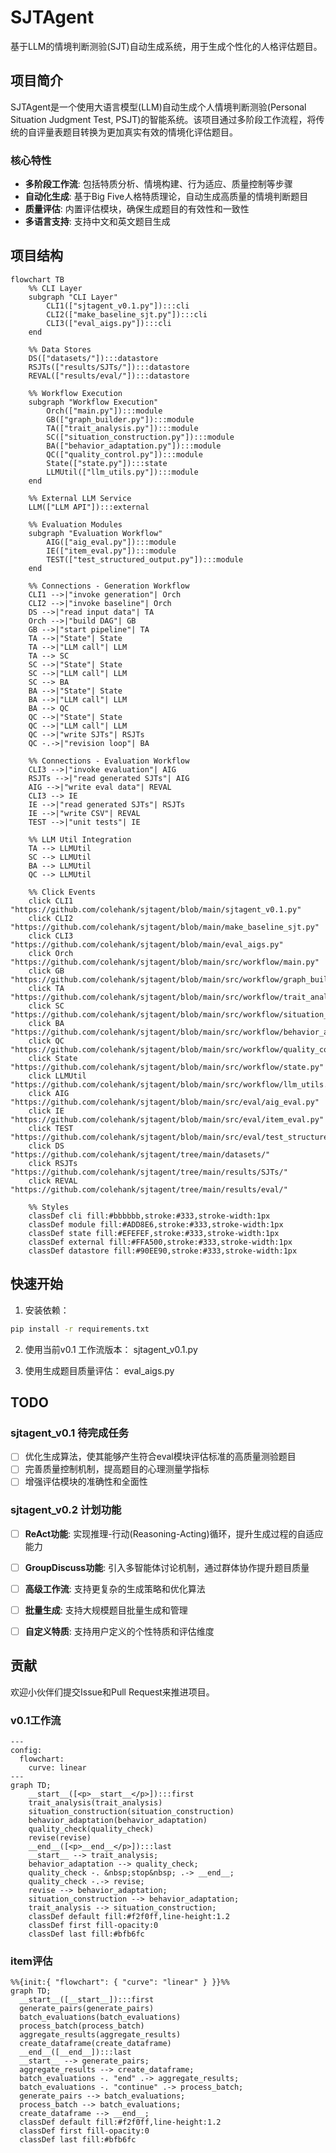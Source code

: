 # SJTAgent

基于LLM的情境判断测验(SJT)自动生成系统，用于生成个性化的人格评估题目。

## 项目简介

SJTAgent是一个使用大语言模型(LLM)自动生成个人情境判断测验(Personal Situation Judgment Test, PSJT)的智能系统。该项目通过多阶段工作流程，将传统的自评量表题目转换为更加真实有效的情境化评估题目。

### 核心特性

- **多阶段工作流**: 包括特质分析、情境构建、行为适应、质量控制等步骤
- **自动化生成**: 基于Big Five人格特质理论，自动生成高质量的情境判断题目
- **质量评估**: 内置评估模块，确保生成题目的有效性和一致性
- **多语言支持**: 支持中文和英文题目生成


## 项目结构

```mermaid
flowchart TB
    %% CLI Layer
    subgraph "CLI Layer"
        CLI1(["sjtagent_v0.1.py"]):::cli
        CLI2(["make_baseline_sjt.py"]):::cli
        CLI3(["eval_aigs.py"]):::cli
    end

    %% Data Stores
    DS(["datasets/"]):::datastore
    RSJTs(["results/SJTs/"]):::datastore
    REVAL(["results/eval/"]):::datastore

    %% Workflow Execution
    subgraph "Workflow Execution"
        Orch(["main.py"]):::module
        GB(["graph_builder.py"]):::module
        TA(["trait_analysis.py"]):::module
        SC(["situation_construction.py"]):::module
        BA(["behavior_adaptation.py"]):::module
        QC(["quality_control.py"]):::module
        State(["state.py"]):::state
        LLMUtil(["llm_utils.py"]):::module
    end

    %% External LLM Service
    LLM(["LLM API"]):::external

    %% Evaluation Modules
    subgraph "Evaluation Workflow"
        AIG(["aig_eval.py"]):::module
        IE(["item_eval.py"]):::module
        TEST(["test_structured_output.py"]):::module
    end

    %% Connections - Generation Workflow
    CLI1 -->|"invoke generation"| Orch
    CLI2 -->|"invoke baseline"| Orch
    DS -->|"read input data"| TA
    Orch -->|"build DAG"| GB
    GB -->|"start pipeline"| TA
    TA -->|"State"| State
    TA -->|"LLM call"| LLM
    TA --> SC
    SC -->|"State"| State
    SC -->|"LLM call"| LLM
    SC --> BA
    BA -->|"State"| State
    BA -->|"LLM call"| LLM
    BA --> QC
    QC -->|"State"| State
    QC -->|"LLM call"| LLM
    QC -->|"write SJTs"| RSJTs
    QC -.->|"revision loop"| BA

    %% Connections - Evaluation Workflow
    CLI3 -->|"invoke evaluation"| AIG
    RSJTs -->|"read generated SJTs"| AIG
    AIG -->|"write eval data"| REVAL
    CLI3 --> IE
    IE -->|"read generated SJTs"| RSJTs
    IE -->|"write CSV"| REVAL
    TEST -->|"unit tests"| IE

    %% LLM Util Integration
    TA --> LLMUtil
    SC --> LLMUtil
    BA --> LLMUtil
    QC --> LLMUtil

    %% Click Events
    click CLI1 "https://github.com/colehank/sjtagent/blob/main/sjtagent_v0.1.py"
    click CLI2 "https://github.com/colehank/sjtagent/blob/main/make_baseline_sjt.py"
    click CLI3 "https://github.com/colehank/sjtagent/blob/main/eval_aigs.py"
    click Orch "https://github.com/colehank/sjtagent/blob/main/src/workflow/main.py"
    click GB "https://github.com/colehank/sjtagent/blob/main/src/workflow/graph_builder.py"
    click TA "https://github.com/colehank/sjtagent/blob/main/src/workflow/trait_analysis.py"
    click SC "https://github.com/colehank/sjtagent/blob/main/src/workflow/situation_construction.py"
    click BA "https://github.com/colehank/sjtagent/blob/main/src/workflow/behavior_adaptation.py"
    click QC "https://github.com/colehank/sjtagent/blob/main/src/workflow/quality_control.py"
    click State "https://github.com/colehank/sjtagent/blob/main/src/workflow/state.py"
    click LLMUtil "https://github.com/colehank/sjtagent/blob/main/src/workflow/llm_utils.py"
    click AIG "https://github.com/colehank/sjtagent/blob/main/src/eval/aig_eval.py"
    click IE "https://github.com/colehank/sjtagent/blob/main/src/eval/item_eval.py"
    click TEST "https://github.com/colehank/sjtagent/blob/main/src/eval/test_structured_output.py"
    click DS "https://github.com/colehank/sjtagent/tree/main/datasets/"
    click RSJTs "https://github.com/colehank/sjtagent/tree/main/results/SJTs/"
    click REVAL "https://github.com/colehank/sjtagent/tree/main/results/eval/"

    %% Styles
    classDef cli fill:#bbbbbb,stroke:#333,stroke-width:1px
    classDef module fill:#ADD8E6,stroke:#333,stroke-width:1px
    classDef state fill:#EFEFEF,stroke:#333,stroke-width:1px
    classDef external fill:#FFA500,stroke:#333,stroke-width:1px
    classDef datastore fill:#90EE90,stroke:#333,stroke-width:1px
```

## 快速开始

1. 安装依赖：
```bash
pip install -r requirements.txt
```

2. 使用当前v0.1 工作流版本：
sjtagent_v0.1.py


3. 使用生成题目质量评估：
eval_aigs.py

## TODO

### sjtagent_v0.1 待完成任务
- [ ] 优化生成算法，使其能够产生符合eval模块评估标准的高质量测验题目
- [ ] 完善质量控制机制，提高题目的心理测量学指标
- [ ] 增强评估模块的准确性和全面性

### sjtagent_v0.2 计划功能
- [ ] **ReAct功能**: 实现推理-行动(Reasoning-Acting)循环，提升生成过程的自适应能力
- [ ] **GroupDiscuss功能**: 引入多智能体讨论机制，通过群体协作提升题目质量
- [ ] **高级工作流**: 支持更复杂的生成策略和优化算法
- [ ] **批量生成**: 支持大规模题目批量生成和管理
- [ ] **自定义特质**: 支持用户定义的个性特质和评估维度


## 贡献

欢迎小伙伴们提交Issue和Pull Request来推进项目。

### v0.1工作流

```mermaid
---
config:
  flowchart:
    curve: linear
---
graph TD;
	__start__([<p>__start__</p>]):::first
	trait_analysis(trait_analysis)
	situation_construction(situation_construction)
	behavior_adaptation(behavior_adaptation)
	quality_check(quality_check)
	revise(revise)
	__end__([<p>__end__</p>]):::last
	__start__ --> trait_analysis;
	behavior_adaptation --> quality_check;
	quality_check -. &nbsp;stop&nbsp; .-> __end__;
	quality_check -.-> revise;
	revise --> behavior_adaptation;
	situation_construction --> behavior_adaptation;
	trait_analysis --> situation_construction;
	classDef default fill:#f2f0ff,line-height:1.2
	classDef first fill-opacity:0
	classDef last fill:#bfb6fc
```

### item评估

```mermaid
%%{init:{ "flowchart": { "curve": "linear" } }}%%
graph TD;
  __start__([__start__]):::first
  generate_pairs(generate_pairs)
  batch_evaluations(batch_evaluations)
  process_batch(process_batch)
  aggregate_results(aggregate_results)
  create_dataframe(create_dataframe)
  __end__([__end__]):::last
  __start__ --> generate_pairs;
  aggregate_results --> create_dataframe;
  batch_evaluations -. "end" .-> aggregate_results;
  batch_evaluations -. "continue" .-> process_batch;
  generate_pairs --> batch_evaluations;
  process_batch --> batch_evaluations;
  create_dataframe --> __end__;
  classDef default fill:#f2f0ff,line-height:1.2
  classDef first fill-opacity:0
  classDef last fill:#bfb6fc
```